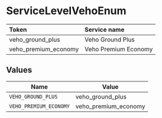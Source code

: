 # ServiceLevelVehoEnum

|Token | Service name|
|:---|:---|
| veho_ground_plus | Veho Ground Plus |
| veho_premium_economy | Veho Premium Economy



## Values

| Name                   | Value                  |
| ---------------------- | ---------------------- |
| `VEHO_GROUND_PLUS`     | veho_ground_plus       |
| `VEHO_PREMIUM_ECONOMY` | veho_premium_economy   |